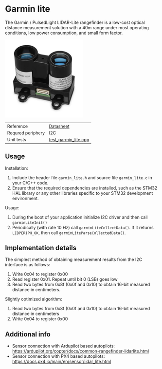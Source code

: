 # Garmin lite

The Garmin / PulsedLight LIDAR-Lite rangefinder is a low-cost optical distance measurement solution with a 40m range under most operating conditions, low power consumption, and small form factor.

<img src="https://github.com/ZilantRobotics/libperiph/blob/docs/assets/sensors/rangefinder/garmin_lite_v3.jpg?raw=true" alt="drawing" width="256">

|   |   |
| - | - |
| Reference | [Datasheet](https://static.garmin.com/pumac/LIDAR_Lite_v3_Operation_Manual_and_Technical_Specifications.pdf) |
| Requred periphery | I2C |
| Unit tests | [test_garmin_lite.cpp](../../../tests/sensors/rangefinder/test_garmin_lite.cpp) |

## Usage

Installation:
1. Include the header file `garmin_lite.h` and source file `garmin_lite.c` in your C/C++ code.
2. Ensure that the required dependencies are installed, such as the STM32 HAL library or any other libraries specific to your STM32 development environment.

Usage:
1. During the boot of your application initialize I2C driver and then call `garminLiteInit()`
2. Periodically (with rate 10 Hz) call `garminLiteCollectData()`. If it returns `LIBPERIPH_OK`, then call `garminLiteParseCollectedData()`.

## Implementation details

The simplest method of obtaining measurement results from the I2C interface is as follows:
1. Write 0x04 to register 0x00
2. Read register 0x01. Repeat until bit 0 (LSB) goes low
3. Read two bytes from 0x8f (0x0f and 0x10) to obtain 16-bit measured distance in centimeters.

Slightly optimized algorithm:
1. Read two bytes from 0x8f (0x0f and 0x10) to obtain 16-bit measured distance in centimeters
2. Write 0x04 to register 0x00

## Additional info

- Sensor connection with Ardupilot based autopilots: https://ardupilot.org/copter/docs/common-rangefinder-lidarlite.html
- Sensor connection with PX4 based autopilots: https://docs.px4.io/main/en/sensor/lidar_lite.html
